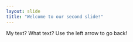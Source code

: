 ```yaml
---
layout: slide
title: "Welcome to our second slide!"
---
```

My text? What text?
Use the left arrow to go back!
